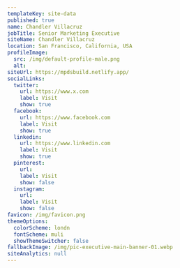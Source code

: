 ```yaml
---
templateKey: site-data
published: true
name: Chandler Villacruz
jobTitle: Senior Marketing Executive
siteName: Chandler Villacruz
location: San Francisco, California, USA
profileImage: 
  src: /img/default-profile-male.png
  alt: 
siteUrl: https://mpdsbuild.netlify.app/
socialLinks:
  twitter:
    url: https://www.x.com
    label: Visit
    show: true
  facebook:
    url: https://www.facebook.com
    label: Visit
    show: true
  linkedin:
    url: https://www.linkedin.com
    label: Visit
    show: true
  pinterest:
    url: 
    label: Visit
    show: false
  instagram:
    url: 
    label: Visit
    show: false
favicon: /img/favicon.png
themeOptions:
  colorScheme: londn
  fontScheme: muli
  showThemeSwitcher: false
fallbackImage: /img/pic-executive-main-banner-01.webp
siteAnalytics: null
---
```

